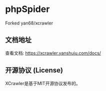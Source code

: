 # phpSpider
Forked yan68/xcrawler

## 文档地址

查看文档: https://xcrawler.yanshuju.com/docs/


## 开源协议 (License)

XCrawler是基于MIT开源协议发布的。